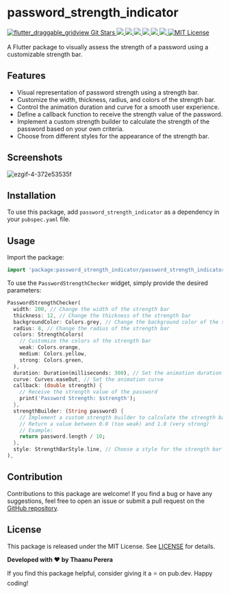 # password_strength_indicator

<a href="https://github.com/Thaanu2001/password-strength-indicator/stargazers">
<img src="https://img.shields.io/github/stars/Thaanu2001/password-strength-indicator?style=social" alt="flutter_draggable_gridview Git Stars">
</a>
<a href="https://developer.android.com" style="pointer-events: stroke;" target="_blank">
<img src="https://img.shields.io/badge/platform-android-blue">
</a>
<a href="https://developer.apple.com/ios/" style="pointer-events: stroke;" target="_blank">
<img src="https://img.shields.io/badge/platform-iOS-blue">
</a>
<a href="" style="pointer-events: stroke;" target="_blank">
<img src="https://img.shields.io/badge/platform-Linux-blue">
</a>
<a href="" style="pointer-events: stroke;" target="_blank">
<img src="https://img.shields.io/badge/platform-Mac-blue">
</a>
<a href="" style="pointer-events: stroke;" target="_blank">
<img src="https://img.shields.io/badge/platform-web-blue">
</a>
<a href="" style="pointer-events: stroke;" target="_blank">
<img src="https://img.shields.io/badge/platform-Windows-blue">
</a>
<a href="https://opensource.org/licenses/MIT"><img src="https://img.shields.io/badge/license-MIT-purple.svg" alt="MIT License"></a>
</br></br>
A Flutter package to visually assess the strength of a password using a customizable strength bar.

## Features

- Visual representation of password strength using a strength bar.
- Customize the width, thickness, radius, and colors of the strength bar.
- Control the animation duration and curve for a smooth user experience.
- Define a callback function to receive the strength value of the password.
- Implement a custom strength builder to calculate the strength of the password based on your own criteria.
- Choose from different styles for the appearance of the strength bar.

## Screenshots

![ezgif-4-372e53535f](https://github.com/Thaanu2001/password-strength-indicator/assets/55238280/97d90212-972b-4a76-af1a-9fd425cdc984)

## Installation

To use this package, add `password_strength_indicator` as a dependency in your `pubspec.yaml` file.

## Usage

Import the package:

```dart
import 'package:password_strength_indicator/password_strength_indicator.dart';
```

To use the `PasswordStrengthChecker` widget, simply provide the desired parameters:

```dart
PasswordStrengthChecker(
  width: 200, // Change the width of the strength bar
  thickness: 12, // Change the thickness of the strength bar
  backgroundColor: Colors.grey, // Change the background color of the strength bar
  radius: 8, // Change the radius of the strength bar
  colors: StrengthColors(
    // Customize the colors of the strength bar
    weak: Colors.orange,
    medium: Colors.yellow,
    strong: Colors.green,
  ),
  duration: Duration(milliseconds: 300), // Set the animation duration
  curve: Curves.easeOut, // Set the animation curve
  callback: (double strength) {
    // Receive the strength value of the password
    print('Password Strength: $strength');
  },
  strengthBuilder: (String password) {
    // Implement a custom strength builder to calculate the strength based on your criteria
    // Return a value between 0.0 (too weak) and 1.0 (very strong)
    // Example:
    return password.length / 10;
  },
  style: StrengthBarStyle.line, // Choose a style for the strength bar
),
```

## Contribution

Contributions to this package are welcome! If you find a bug or have any suggestions, feel free to open an issue or submit a pull request on the [GitHub repository](https://github.com/Thaanu2001/password-strength-indicator).

## License

This package is released under the MIT License. See [LICENSE](LICENSE) for details.

**Developed with ❤️ by Thaanu Perera**

If you find this package helpful, consider giving it a ⭐ on pub.dev. Happy coding!
